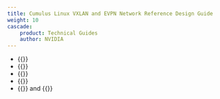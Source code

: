 ```yaml
---
title: Cumulus Linux VXLAN and EVPN Network Reference Design Guide
weight: 10
cascade:
    product: Technical Guides
    author: NVIDIA
---
```


- {{<link url="Introduction" text="Introduction">}}
- {{<link url="Data-Center-Networking-Concepts" text="Data Center Networking Concepts">}}
- {{<link url="EVPN-Deployment-Scenarios" text="EVPN Deployment Scenarios">}}
- {{<link url="Sample-Configurations" text="Sample Configurations">}}
- {{<link url="Additional-Information" text="Additional Information">}} and {{<exlink url="https://docs.nvidia.com/networking-ethernet-software/cumulus-linux/" text="Cumulus Linux User Guide">}}
